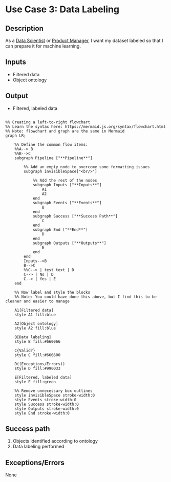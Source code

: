 # Use Case 3: Data Labeling

## Description

As a <a href='https://github.com/MLOps-OpenAPI/arch-diagrams?tab=readme-ov-file#data-scientists'>Data Scientist</a> or <a href="https://github.com/MLOps-OpenAPI/arch-diagrams?tab=readme-ov-file#product-managers">Product Manager</a>, I want my dataset labeled so that I can prepare it for machine learning.

## Inputs

* Filtered data
* Object ontology

## Output

* Filtered, labeled data

```mermaid

%% Creating a left-to-right flowchart
%% Learn the syntax here: https://mermaid.js.org/syntax/flowchart.html
%% Note: flowchart and graph are the same in Mermaid
graph LR;

    %% Define the common flow items:
    %%A--> B
    %%B-->C
    subgraph Pipeline ["**Pipeline**"]
        
        %% Add an empty node to overcome some formatting issues
        subgraph invisibleSpace["<br/>"]

            %% Add the rest of the nodes
            subgraph Inputs ["**Inputs**"]
                A1
                A2
            end
            subgraph Events ["**Events**"]
                B
            end
            subgraph Success ["**Success Path**"]
                C
            end
            subgraph End ["**End**"]
                D
            end
            subgraph Outputs ["**Outputs**"]
                E
            end
        end
        Inputs-->B
        B-->C
        %%C--> | test text | D
        C--> | No | D
        C--> | Yes | E
    end

    %% Now label and style the blocks
    %% Note: You could have done this above, but I find this to be cleaner and easier to manage

    A1[Filtered data]
    style A1 fill:blue

    A2[Object ontology]
    style A2 fill:blue

    B[Data labeling]
    style B fill:#660066

    C{Valid?}
    style C fill:#666600

    D((Exceptions/Errors))
    style D fill:#990033

    E[Filtered, labeled data]
    style E fill:green

    %% Remove unnecessary box outlines
    style invisibleSpace stroke-width:0
    style Events stroke-width:0
    style Success stroke-width:0
    style Outputs stroke-width:0
    style End stroke-width:0

```


## Success path

1. Objects identified according to ontology
2. Data labeling performed

## Exceptions/Errors

None